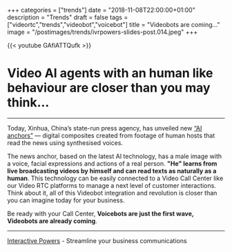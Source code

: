 +++
categories = ["trends"]
date = "2018-11-08T22:00:00+01:00"
description = "Trends"
draft = false
tags = ["videortc","trends","videobot","voicebot"]
title = "Videobots are coming…"
image = "/postimages/trends/ivrpowers-slides-post.014.jpeg"
+++

{{<  youtube GAfiATTQufk >}}

# Video AI agents with an human like behaviour are closer than you may think…
---

Today, Xinhua, China’s state-run press agency, has unveiled new [“AI anchors”](https://youtu.be/GAfiATTQufk) — digital composites created from footage of human hosts that read the news using synthesised voices. 

The news anchor, based on the latest AI technology, has a male image with a voice, facial expressions and actions of a real person. **"He" learns from live broadcasting videos by himself and can read texts as naturally as a human**. This technology can be easily connected to a Video Call Center like our Video RTC platforms to manage a next level of customer interactions. Think about it, all of this Videobot integration and revolution is closer than you can imagine today for your business.

Be ready with your Call Center, **Voicebots are just the first wave, Videobots are already coming**.

---
[Interactive Powers](http://www.ivrpowers.com/) - Streamline your business communications




